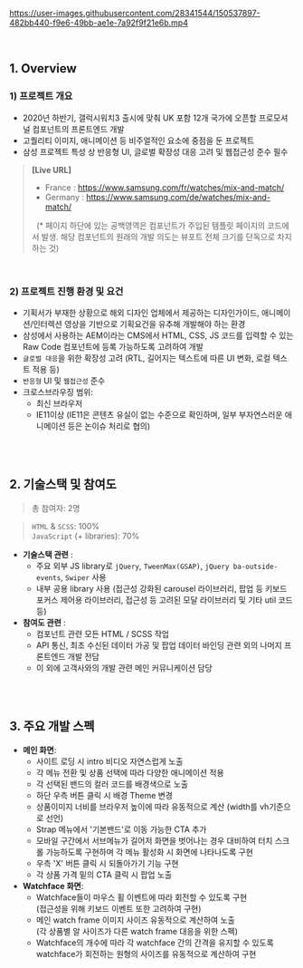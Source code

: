 

https://user-images.githubusercontent.com/28341544/150537897-482bb440-f9e6-49bb-ae1e-7a92f9f21e6b.mp4


<br />

## 1. Overview
### 1) 프로젝트 개요    
* 2020년 하반기, 갤럭시워치3 출시에 맞춰 UK 포함 12개 국가에 오픈할 프로모셔널 컴포넌트의 프론트엔드 개발
* 고퀄리티 이미지, 애니메이션 등 비주얼적인 요소에 중점을 둔 프로젝트
* 삼성 프로젝트 특성 상 반응형 UI, 글로벌 확장성 대응 고려 및 웹접근성 준수 필수

> **[Live URL]**
> - France : https://www.samsung.com/fr/watches/mix-and-match/
> - Germany : https://www.samsung.com/de/watches/mix-and-match/    
> 
> &nbsp;
> (* 페이지 하단에 있는 공백영역은 컴포넌트가 주입된 템플릿 페이지의 코드에서 발생. 해당 컴포넌트의 원래의 개발 의도는 뷰포트 전체 크기를 단독으로 차지하는 것)

&nbsp;
### 2) 프로젝트 진행 환경 및 요건
* 기획서가 부재한 상황으로 해외 디자인 업체에서 제공하는 디자인가이드, 애니메이션/인터렉션 영상을 기반으로 기획요건을 유추해 개발해야 하는 환경
* 삼성에서 사용하는 AEM이라는 CMS에서 HTML, CSS, JS 코드를 입력할 수 있는 Raw Code 컴포넌트에 등록 가능하도록 고려하여 개발
* `글로벌 대응`을 위한 확장성 고려 (RTL, 길어지는 텍스트에 따른 UI 변화, 로컬 텍스트 적용 등)
* `반응형` UI 및 `웹접근성` 준수
* 크로스브라우징 범위:    
  * 최신 브라우저
  * IE11이상 (IE11은 콘텐츠 유실이 없는 수준으로 확인하며, 일부 부자연스러운 애니메이션 등은 논이슈 처리로 협의)

<br />
<br />

## 2. 기술스택 및 참여도
> 총 참여자: 2명

> `HTML` & `SCSS`: 100%    
> `JavaScript` (+ libraries): 70%
  * **기술스택 관련** :    
    * 주요 외부 JS library로 `jQuery`, `TweenMax(GSAP)`, `jQuery ba-outside-events`, `Swiper` 사용
    * 내부 공용 library 사용 (접근성 강화된 carousel 라이브러리, 팝업 등 키보드 포커스 제어용 라이브러리, 접근성 등 고려된 모달 라이브러리 및 기타 util 코드 등)
  * **참여도 관련** :    
    * 컴포넌트 관련 모든 HTML / SCSS 작업
    * API 통신, 최초 수신된 데이터 가공 및 팝업 데이터 바인딩 관련 외의 나머지 프론트엔드 개발 전담       
    * 이 외에 고객사와의 개발 관련 메인 커뮤니케이션 담당


<br />
<br />

## 3. 주요 개발 스펙
* **메인 화면**:    
  * 사이트 로딩 시 intro 비디오 자연스럽게 노출
  * 각 메뉴 전환 및 상품 선택에 따라 다양한 애니메이션 적용
  * 각 선택된 밴드의 컬러 코드를 배경색으로 노출
  * 하단 우측 버튼 클릭 시 배경 Theme 변경
  * 상품이미지 너비를 브라우저 높이에 따라 유동적으로 계산 (width를 vh기준으로 선언)
  * Strap 메뉴에서 '기본밴드'로 이동 가능한 CTA 추가
  * 모바일 구간에서 서브메뉴가 길어저 화면을 벗어나는 경우 대비하여 터치 스크롤 가능하도록 구현하며 각 메뉴 활성화 시 화면에 나타나도록 구현
  * 우측 'X' 버튼 클릭 시 되돌아가기 기능 구현
  * 각 상품 가격 밑의 CTA 클릭 시 팝업 노출
* **Watchface 화면**:    
  * Watchface들이 마우스 휠 이벤트에 따라 회전할 수 있도록 구현    
  (접근성을 위해 키보드 이벤트 또한 고려하여 구현)
  * 메인 watch frame 이미지 사이즈 유동적으로 계산하여 노출    
  (각 상품별 알 사이즈가 다른 watch frame 대응을 위한 스펙)
  * Watchface의 개수에 따라 각 watchface 간의 간격을 유지할 수 있도록 watchface가 회전하는 원형의 사이즈를 유동적으로 계산하여 구현


